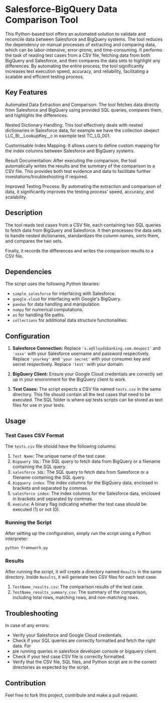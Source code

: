 # Salesforce-BigQuery Data Comparison Tool

This Python-based tool offers an automated solution to validate and reconcile data between Salesforce and BigQuery systems. The tool reduces the dependency on manual processes of extracting and comparing data, which can be labor-intensive, error-prone, and time-consuming. It performs the task of reading test cases from a CSV file, fetching data from both BigQuery and Salesforce, and then compares the data sets to highlight any differences. By automating the entire process, the tool significantly increases test execution speed, accuracy, and reliability, facilitating a scalable and efficient testing process.

## Key Features
Automated Data Extraction and Comparison: The tool fetches data directly from Salesforce and BigQuery using provided SQL queries, compares them, and highlights the differences.

Nested Dictionary Handling: This tool effectively deals with nested dictionaries in Salesforce data, for example we have the collection obeject LLC_BI__LookupKey__c in eaxmple test TC_LG_001.

Customisable Index Mapping: It allows users to define custom mapping for the index columns between Salesforce and BigQuery systems.

Result Documentation: After executing the comparison, the tool automatically writes the results and the summary of the comparison to a CSV file. This provides  both test evidence and data to facilitate further investations/troubleshooting if required.

Improved Testing Process: By automating the extraction and comparison of data, it significantly improves the testing process' speed, accuracy, and scalability.

## Description

The tool reads test cases from a CSV file, each containing two SQL queries to fetch data from BigQuery and Salesforce. It then processes the data sets to handle nested dictionaries, standardizes the column names, sorts them, and compares the two sets. 

Finally, it records the differences and writes the comparison results to a CSV file. 

## Dependencies

The script uses the following Python libraries:
- `simple_salesforce` for interfacing with Salesforce.
- `google.cloud` for interfacing with Google's BigQuery.
- `pandas` for data handling and manipulation.
- `numpy` for numerical computations.
- `os` for handling file paths.
- `collections` for additional data structure functionalities.

## Configuration

1. **Salesforce Connection:** Replace `'x.x@lloydsbanking.com.devpoc1'` and `'xxxx'` with your Salesforce username and password respectively. Replace `'yourkey'` and `'your secret'` with your consumer key and secret respectively. Replace `'test'` with your domain.

2. **BigQuery Client:** Ensure your Google Cloud credentials are correctly set up in your environment for the BigQuery client to work.

3. **Test Cases:** The script expects a CSV file named `tests.csv` in the same directory. This file should contain all the test cases that need to be executed. The SQL folder is where sql tests scripts can be stored as text files for use in your tests.

## Usage

### Test Cases CSV Format

The `tests.csv` file should have the following columns:
1. `Test Name`: The unique name of the test case.
2. `Bigquery SQL`: The SQL query to fetch data from BigQuery or a filename containing the SQL query.
3. `salesforce SQL`: The SQL query to fetch data from Salesforce or a filename containing the SQL query.
4. `bigquery index`: The index columns for the BigQuery data, enclosed in brackets and separated by commas.
5. `salesforce index`: The index columns for the Salesforce data, enclosed in brackets and separated by commas.
6. `execute`: A binary flag indicating whether the test case should be executed (1) or not (0).

### Running the Script

After setting up the configuration, simply run the script using a Python interpreter:
```bash
python framework.py
```
### Results

After running the script, it will create a directory named `Results` in the same directory. Inside `Results`, it will generate two CSV files for each test case:
1. `TestName_results.csv`: The comparison results of the test case.
2. `TestName_results_summary.csv`: The summary of the comparison, including total rows, matching rows, and non-matching rows.

## Troubleshooting

In case of any errors:
- Verify your Salesforce and Google Cloud credentials.
- Check if your SQL queries are correctly formatted and fetch the right data. For 
- ple running queries in salesfoce developer console or bigquery client.
- Check if your test case CSV file is correctly formatted.
- Verify that the CSV file, SQL files, and Python script are in the correct directories as expected by the script.

## Contribution

Feel free to fork this project, contribute and make a pull request.
